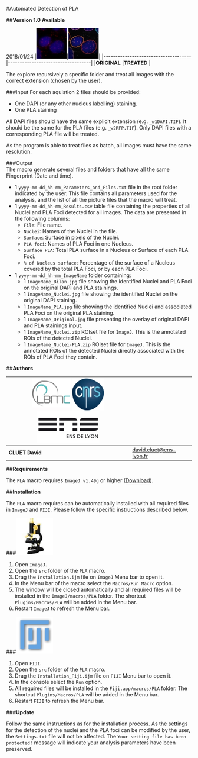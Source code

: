 #Automated Detection of PLA


##**Version 1.0 Available**

2018/01/24
|![Example original](doc/Original.jpg)|![Example treated](doc/Treated.jpg)|
|-------------------------------------|-----------------------------------|
|**ORIGINAL**   |**TREATED**   |

The explore recursively a specific folder and treat all images with the correct extension (chosen by the user).

###Input
For each aquistion 2 files should be provided:
- One DAPI (or any other nucleus labelling) staining.
- One PLA staining

All DAPI files should have the same explicit extension (e.g. `_w1DAPI.TIF`). It should be the same for the PLA files (e.g. `_w2RFP.TIF`). Only DAPI files with a corresponding PLA file will be treated.

As the program is able to treat files as batch, all images must have the same resolution.

###Output  
The macro generate several files and folders that have all the same Fingerprint (Date and time).
- 1 `yyyy-mm-dd_hh-mm_Parameters_and_Files.txt` file in the root folder indicated by the user. This file contains all parameters used for the analysis, and the list of all the picture files that the macro will treat.
- 1 `yyyy-mm-dd_hh-mm_Results.csv` table file containing the properties of all Nuclei and PLA Foci detected for all images. The data are presented in the following columns:
    - `File`: File name.
    - `Nuclei`: Names of the Nuclei in the file.
    - `Surface`: Surface in pixels of the Nuclei.
    - `PLA foci`: Names of PLA Foci in one Nucleus.
    - `Surface PLA`: Total PLA surface in a Nucleus or Surface of each PLA Foci.
    - `% of Nucleus surface`: Percentage of the surface of a Nucleus covered by the total PLA Foci, or by each PLA Foci. 
- 1 `yyyy-mm-dd_hh-mm_ImageName` folder containing:
    - 1 `ImageName_Bilan.jpg` file showing the identified Nuclei and PLA Foci on the original DAPI and PLA stainings.
    - 1 `ImageName_Nuclei.jpg` file showing the identified Nuclei on the original DAPI staining.
    - 1 `ImageName_PLA.jpg` file showing the identified Nuclei and associated PLA Foci on the original PLA staining.
    - 1 `ImageName_Original.jpg` file presenting the overlay of original DAPI and PLA stainings input.
    - 1 `ImageName_Nuclei.zip` ROIset file for `ImageJ`. This is the annotated ROIs of the detected Nuclei.
    - 1 `ImageName_Nuclei-PLA.zip` ROIset file for `ImageJ`. This is the annotated ROIs of the detected Nuclei directly associated with the ROIs of PLA Foci they contain.



##**Authors**


| ![LBMC Logo](doc/Logo_LBMC.jpg) ![CNRS Logo](doc/Logo_cnrs.jpg) ![ENS Logo](doc/Logo_ens.jpg) ||
|-----------------------------|------------|
|**CLUET David**|     [david.cluet@ens-lyon.fr](david.cluet@ens-lyon.fr)|


##**Requirements**

The `PLA` macro requires `ImageJ v1.49g` or higher ([Download](https://imagej.nih.gov/ij/download.html)).

##**Installation**

The `PLA` macro requires can be automatically installed with all required files in `ImageJ` and `FIJI`. Please follow the specific instructions described below.

###![ImageJ Logo](doc/IJ.jpg)

1. Open `ImageJ`.
2. Open the `src` folder of the `PLA` macro.
3. Drag the `Installation.ijm` file on `ImageJ` Menu bar to open it.
4. In the Menu bar of the macro select the `Macros/Run Macro` option.
5. The window will be closed automatically and all required files will be installed in the `ImageJ/macros/PLA` folder. The shortcut `Plugins/Macros/PLA` will be added in the Menu bar.
6. Restart `ImageJ` to refresh the Menu bar.

###![FIJJ Logo](doc/FIJI.jpg)

1. Open `FIJI`.
2. Open the `src` folder of the `PLA` macro.
3. Drag the `Installation_Fiji.ijm` file on `FIJI` Menu bar to open it.
4. In the console select the `Run` option.
5. All required files will be installed in the `Fiji.app/macros/PLA` folder. The shortcut `Plugins/Macros/PLA` will be added in the Menu bar.
6. Restart `FIJI` to refresh the Menu bar.

###**Update**

Follow the same instructions as for the installation process. As the settings for the detection of the nuclei and the PLA foci can be modified by the user, the `Settings.txt` file will not be affected. The `Your setting file has been protected!` message will indicate your analysis parameters have been preserved.
